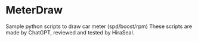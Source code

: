 # MeterDraw
Sample python scripts to draw car meter (spd/boost/rpm)
These scripts are made by ChatGPT, reviewed and tested by HiraSeal.
